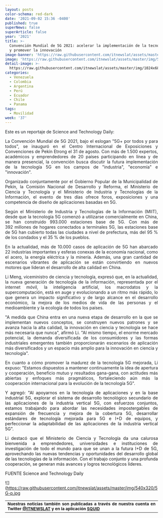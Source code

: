 ```yaml
---
layout: posts
color-schema: red-dark
date: '2021-09-02 15:36 -0400'
published: true
superNews: false
superArticle: false
year: '2021'
title: >-
  Convención Mundial de 5G 2021: acelerar la implementación de la tecnología 5G
  y promover la innovación
image-banner: 'https://raw.githubusercontent.com/itnewslat/assets/master/img/1200x450/5g.jpg'
image: 'https://raw.githubusercontent.com/itnewslat/assets/master/img/540x320/5G-p.jpg'
detail-image: >-
  https://raw.githubusercontent.com/itnewslat/assets/master/img/1024x680/5G-g.jpg
categories:
  - Venezuela
  - Colombia
  - Argentina
  - Perú
  - Ecuador
  - Chile
  - Panama
tags:
  - Movilidad
week: '37'
---
```

<p style="color: #212529; text-align: justify;">Este es un reportaje de Science and Technology Daily:</p>
<p style="color: #212529; text-align: justify;">La Convención Mundial de 5G 2021, bajo el eslogan "5G+ por todos y para todos", se inauguró en el Centro Internacional de Exposiciones y Convenciones de Pekín Etrong el 31 de agosto. Con más de 1.500 expertos, académicos y emprendedores de 20 países participando en línea y de manera presencial, la convención busca discutir la futura implementación de la tecnología 5G en los campos de "industria", "economía" e "innovación".</p>
<p style="color: #212529; text-align: justify;">Organizado conjuntamente por el Gobierno Popular de la Municipalidad de Pekín, la Comisión Nacional de Desarrollo y Reforma, el Ministerio de Ciencia y Tecnología y el Ministerio de Industria y Tecnologías de la Información, el evento de tres días ofrece foros, exposiciones y una competencia de diseño de aplicaciones basadas en 5G.</p>
<p style="color: #212529; text-align: justify;">Según el Ministerio de Industria y Tecnologías de la Información (MIIT), desde que la tecnología 5G comenzó a utilizarse comercialmente en <span class="xn-location">China</span>, se han construido 993.000 estaciones base de 5G. Con más de 392 millones de hogares conectados a terminales 5G, las estaciones base de 5G han cubierto todas las ciudades a nivel de prefectura, más del 95 % de los condados y el 35 % de los pueblos.</p>
<p style="color: #212529; text-align: justify;">En la actualidad, más de 10.000 casos de aplicación de 5G han abarcado 22 industrias importantes y esferas conexas de la economía nacional, como el acero, la energía eléctrica y la minería. Además, una gran cantidad de escenarios vibrantes de aplicación se están convirtiendo en nuevos motores que lideran el desarrollo de alta calidad en <span class="xn-location">China</span>.</p>
<p style="color: #212529; text-align: justify;"><span class="xn-person">Li Meng</span>, viceministro de ciencia y tecnología, expresó que, en la actualidad, la nueva generación de tecnología de la información, representada por el internet móvil, la inteligencia artificial, los macrodatos y la supercomputación, está en auge y evolucionando a un ritmo más rápido, lo que genera un impacto significativo y de largo alcance en el desarrollo económico, la mejora de los medios de vida de las personas y el medioambiente y la ecología de todos los países.</p>
<p style="color: #212529; text-align: justify;">"A medida que <span class="xn-location">China</span> entra en una nueva etapa de desarrollo en la que se implementan nuevos conceptos, se construyen nuevos patrones y se avanza hacia la alta calidad, la innovación en ciencia y tecnología se hace más necesaria que nunca", afirmó Li. "Al mismo tiempo, el enorme mercado potencial, la demanda diversificada de los consumidores y las formas industriales emergentes también proporcionarán escenarios de aplicación más diversificados y un espacio más amplio para la innovación en ciencia y tecnología".</p>
<p style="color: #212529; text-align: justify;">En cuanto a cómo promover la madurez de la tecnología 5G mejorada, Li expuso: "Estamos dispuestos a mantener continuamente la idea de apertura y cooperación, beneficio mutuo y resultados gana-gana, con actitudes más abiertas y enfoques más pragmáticos, fortaleciendo aún más la cooperación internacional para la evolución de la tecnología 5G".</p>
<p style="text-align: justify;">Y agregó: "Al apoyarnos en la tecnología de aplicaciones y en la base industrial 5G, explorar el sistema de desarrollo tecnológico secundario de las aplicaciones de la industria vertical 5G, con esfuerzos conjuntos, estamos trabajando para abordar las necesidades impostergables de expansión de frecuencia y mejora de la cobertura 5G, desarrollar estándares de tecnología mejorada para 5G e I+D de equipos, y perfeccionar la adaptabilidad de las aplicaciones de la industria vertical 5G".</p>
<p style="text-align: justify;">Li destacó que el Ministerio de Ciencia y Tecnología da una calurosa bienvenida a emprendedores, universidades e instituciones de investigación de todo el mundo para que se unan a la futura I+D de 5G, aprovechando las nuevas tendencias y oportunidades del desarrollo global de las tecnologías de la información. Con el trabajo conjunto y una profunda cooperación, se generan más avances y logros tecnológicos líderes.</p>
<p style="text-align: justify;">FUENTE Science and Technology Daily</p>

![](https://raw.githubusercontent.com/itnewslat/assets/master/img/540x320/5G-p.jpg

<table style="height: 42px;" width="569">
<tbody>
<tr>
<td style="text-align: justify;"><sub><strong>Nuestras noticias también son publicadas a través de nuestra cuenta en Twitter <a href="https://twitter.com/itnewslat?lang=es">@ITNEWSLAT</a> y en la aplicación <a href="https://squidapp.co/en/">SQUID</a></strong></sub></td>
</tr>
</tbody>
</table>
